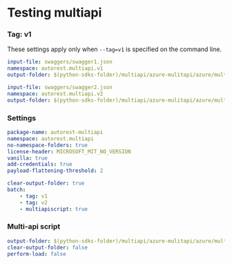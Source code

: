 # Testing multiapi

### Tag: v1

These settings apply only when `--tag=v1` is specified on the command line.

``` yaml $(tag) == 'v1'
input-file: swaggers/swagger1.json
namespace: autorest.multiapi.v1
output-folder: $(python-sdks-folder)/multiapi/azure-mulitapi/azure/multiapi/v1
```

``` yaml $(tag) == 'v2'
input-file: swaggers/swagger2.json
namespace: autorest.multiapi.v2
output-folder: $(python-sdks-folder)/multiapi/azure-mulitapi/azure/multiapi/v2
```

### Settings
``` yaml
package-name: autorest-multiapi
namespace: autorest.multiapi
no-namespace-folders: true
license-header: MICROSOFT_MIT_NO_VERSION
vanilla: true
add-credentials: true
payload-flattening-threshold: 2
```

``` yaml $(multiapi)
clear-output-folder: true
batch:
    - tag: v1
    - tag: v2
    - multiapiscript: true
```

### Multi-api script

``` yaml $(multiapiscript)
output-folder: $(python-sdks-folder)/multiapi/azure-mulitapi/azure/multiapi/
clear-output-folder: false
perform-load: false
```
